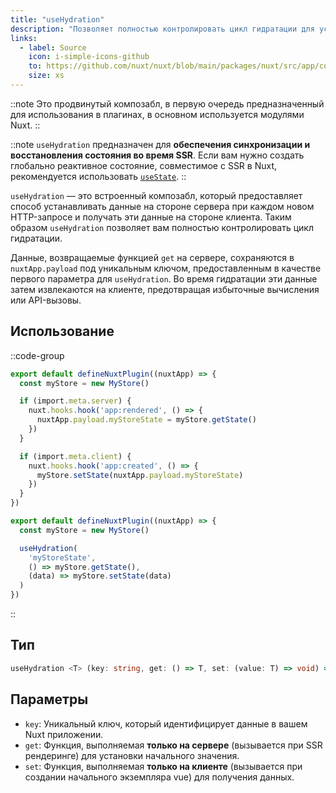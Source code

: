 ```yaml
---
title: "useHydration"
description: "Позволяет полностью контролировать цикл гидратации для установки и получения данных с сервера."
links:
  - label: Source
    icon: i-simple-icons-github
    to: https://github.com/nuxt/nuxt/blob/main/packages/nuxt/src/app/composables/hydrate.ts
    size: xs
---
```


::note
Это продвинутый композабл, в первую очередь предназначенный для использования в плагинах, в основном используется модулями Nuxt.
::

::note
`useHydration` предназначен для **обеспечения синхронизации и восстановления состояния во время SSR**. Если вам нужно создать глобально реактивное состояние, совместимое с SSR в Nuxt, рекомендуется использовать [`useState`](/docs/api/composables/use-state).
::

`useHydration` — это встроенный композабл, который предоставляет способ устанавливать данные на стороне сервера при каждом новом HTTP-запросе и получать эти данные на стороне клиента. Таким образом `useHydration` позволяет вам полностью контролировать цикл гидратации.

Данные, возвращаемые функцией `get` на сервере, сохраняются в `nuxtApp.payload` под уникальным ключом, предоставленным в качестве первого параметра для `useHydration`. Во время гидратации эти данные затем извлекаются на клиенте, предотвращая избыточные вычисления или API-вызовы.

## Использование

::code-group

```ts [Без useHydration]
export default defineNuxtPlugin((nuxtApp) => {
  const myStore = new MyStore()

  if (import.meta.server) {
    nuxt.hooks.hook('app:rendered', () => {
      nuxtApp.payload.myStoreState = myStore.getState()
    })
  }

  if (import.meta.client) {
    nuxt.hooks.hook('app:created', () => {
      myStore.setState(nuxtApp.payload.myStoreState)
    })
  }
})
```

```ts [С useHydration]
export default defineNuxtPlugin((nuxtApp) => {
  const myStore = new MyStore()

  useHydration(
    'myStoreState', 
    () => myStore.getState(), 
    (data) => myStore.setState(data)
  )
})
```
::

## Тип

```ts [signature]
useHydration <T> (key: string, get: () => T, set: (value: T) => void) => void
```

## Параметры

- `key`: Уникальный ключ, который идентифицирует данные в вашем Nuxt приложении.
- `get`: Функция, выполняемая **только на сервере** (вызывается при SSR рендеринге) для установки начального значения.
- `set`: Функция, выполняемая **только на клиенте** (вызывается при создании начального экземпляра vue) для получения данных.
